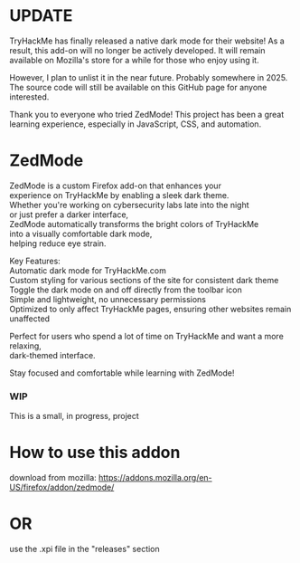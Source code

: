 # UPDATE
TryHackMe has finally released a native dark mode for their website!
As a result, this add-on will no longer be actively developed. 
It will remain available on Mozilla's store for a while for those who enjoy using it. 

However, I plan to unlist it in the near future. 
Probably somewhere in 2025. 
The source code will still be available on this GitHub page for anyone interested. 

Thank you to everyone who tried ZedMode! 
This project has been a great learning experience, especially in JavaScript, CSS, and automation.


# ZedMode
ZedMode is a custom Firefox add-on that enhances your  
experience on TryHackMe by enabling a sleek dark theme.  
Whether you're working on cybersecurity labs late into the night  
or just prefer a darker interface,  
ZedMode automatically transforms the bright colors of TryHackMe  
into a visually comfortable dark mode,  
helping reduce eye strain.

Key Features:  
Automatic dark mode for TryHackMe.com  
Custom styling for various sections of the site for consistent dark theme  
Toggle the dark mode on and off directly from the toolbar icon  
Simple and lightweight, no unnecessary permissions  
Optimized to only affect TryHackMe pages, ensuring other websites remain unaffected  

Perfect for users who spend a lot of time on TryHackMe and want a more relaxing,  
dark-themed interface.  

Stay focused and comfortable while learning with ZedMode!



### WIP
This is a small, in progress, project

# How to use this addon
download from mozilla:
https://addons.mozilla.org/en-US/firefox/addon/zedmode/

# OR
use the .xpi file in the "releases" section

